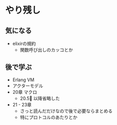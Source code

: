 # やり残し

## 気になる
- elixirの規約
    - 関数呼び出しのカッコとか

## 後で学ぶ

- Erlang VM
- アクターモデル
- 20章 マクロ
    - 20.5 以降省略した
- 21 - 23章
    - さっと読んだだけなので後で必要ならまとめる
    - 特にプロトコルのあたりとか